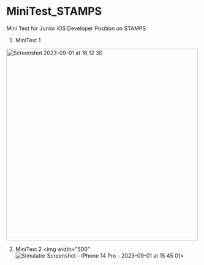 # MiniTest_STAMPS
Mini Test for Junior iOS Developer Position on STAMPS

1. MiniTest 1
<img width="500" alt="Screenshot 2023-09-01 at 16 12 30" src="https://github.com/Bagasfad/MiniTest_STAMPS/assets/25413015/6e0099fb-7069-4971-84ed-f7108e6ce7b0">

2. MiniTest 2
<img width="500"![Simulator Screenshot - iPhone 14 Pro - 2023-09-01 at 15 45 01](https://github.com/Bagasfad/MiniTest_STAMPS/assets/25413015/a5303cfd-db65-4973-be2e-8673bfa6ec4a)>
